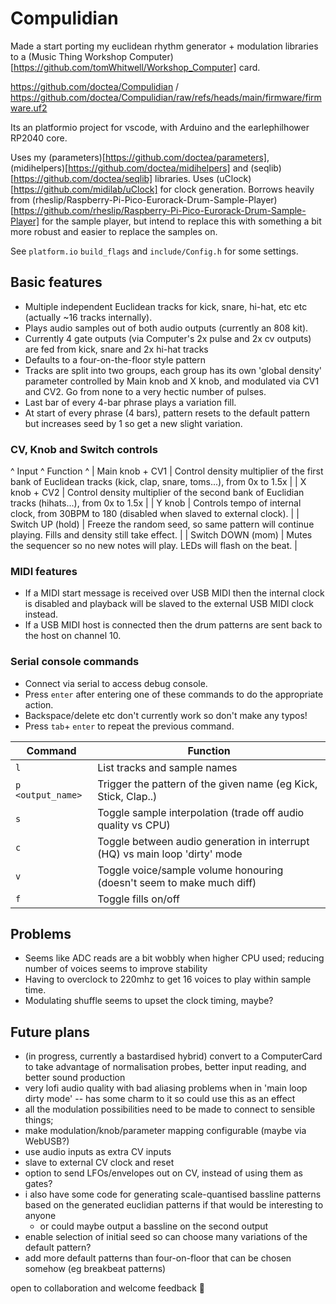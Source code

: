 # Compulidian

Made a start porting my euclidean rhythm generator + modulation libraries to a (Music Thing Workshop Computer)[https://github.com/tomWhitwell/Workshop_Computer] card.

https://github.com/doctea/Compulidian / https://github.com/doctea/Compulidian/raw/refs/heads/main/firmware/firmware.uf2

Its an platformio project for vscode, with Arduino and the earlephilhower RP2040 core.

Uses my (parameters)[https://github.com/doctea/parameters], (midihelpers)[https://github.com/doctea/midihelpers] and (seqlib)[https://github.com/doctea/seqlib] libraries.  Uses (uClock)[https://github.com/midilab/uClock] for clock generation.  Borrows heavily from (rheslip/Raspberry-Pi-Pico-Eurorack-Drum-Sample-Player)[https://github.com/rheslip/Raspberry-Pi-Pico-Eurorack-Drum-Sample-Player] for the sample player, but intend to replace this with something a bit more robust and easier to replace the samples on.

See `platform.io` `build_flags` and `include/Config.h` for some settings.

## Basic features

- Multiple independent Euclidean tracks for kick, snare, hi-hat, etc etc (actually ~16 tracks internally).
- Plays audio samples out of both audio outputs (currently an 808 kit).
- Currently 4 gate outputs (via Computer's 2x pulse and 2x cv outputs) are fed from kick, snare and 2x hi-hat tracks
- Defaults to a four-on-the-floor style pattern
- Tracks are split into two groups, each group has its own 'global density' parameter controlled by Main knob and X knob, and modulated via CV1 and CV2.  Go from none to a very hectic number of pulses.
- Last bar of every 4-bar phrase plays a variation fill.
- At start of every phrase (4 bars), pattern resets to the default pattern but increases seed by 1 so get a new slight variation.

### CV, Knob and Switch controls

^ Input             ^ Function                                                                                                        ^
| Main knob + CV1   | Control density multiplier of the first bank of Euclidean tracks (kick, clap, snare, toms...), from 0x to 1.5x  |
| X knob + CV2      | Control density multiplier of the second bank of Euclidian tracks (hihats...), from 0x to 1.5x                  |
| Y knob            | Controls tempo of internal clock, from 30BPM to 180 (disabled when slaved to external clock).                   |
| Switch UP (hold)  | Freeze the random seed, so same pattern will continue playing.  Fills and density still take effect.            |
| Switch DOWN (mom) | Mutes the sequencer so no new notes will play.  LEDs will flash on the beat.                                    |

### MIDI features

- If a MIDI start message is received over USB MIDI then the internal clock is disabled and playback will be slaved to the external USB MIDI clock instead.
- If a USB MIDI host is connected then the drum patterns are sent back to the host on channel 10.

### Serial console commands

- Connect via serial to access debug console.
- Press `enter` after entering one of these commands to do the appropriate action.
- Backspace/delete etc don't currently work so don't make any typos!
- Press `tab`+ `enter` to repeat the previous command.

| Command           | Function                                                                    |
| ----------------- | --------------------------------------------------------------------------- |
| `l`               | List tracks and sample names                                                |
| `p <output_name>` | Trigger the pattern of the given name (eg Kick, Stick, Clap..)              |
| `s`               | Toggle sample interpolation (trade off audio quality vs CPU)                |
| `c`               | Toggle between audio generation in interrupt (HQ) vs main loop 'dirty' mode |
| `v`               | Toggle voice/sample volume honouring (doesn't seem to make much diff)       |
| `f`               | Toggle fills on/off                                                         |

## Problems

- Seems like ADC reads are a bit wobbly when higher CPU used; reducing number of voices seems to improve stability
- Having to overclock to 220mhz to get 16 voices to play within sample time.
- Modulating shuffle seems to upset the clock timing, maybe?

## Future plans

- (in progress, currently a bastardised hybrid) convert to a ComputerCard to take advantage of normalisation probes, better input reading, and better sound production
- very lofi audio quality with bad aliasing problems when in 'main loop dirty mode' -- has some charm to it so could use this as an effect
- all the modulation possibilities need to be made to connect to sensible things;
- make modulation/knob/parameter mapping configurable (maybe via WebUSB?)
- use audio inputs as extra CV inputs
- slave to external CV clock and reset
- option to send LFOs/envelopes out on CV, instead of using them as gates?
- i also have some code for generating scale-quantised bassline patterns based on the generated euclidian patterns if that would be interesting to anyone
  - or could maybe output a bassline on the second output
- enable selection of initial seed so can choose many variations of the default pattern?
- add more default patterns than four-on-floor that can be chosen somehow (eg breakbeat patterns)

open to collaboration and welcome feedback 🙂
